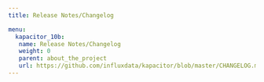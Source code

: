 ```yaml
---
title: Release Notes/Changelog

menu:
  kapacitor_10b:
   name: Release Notes/Changelog
   weight: 0
   parent: about_the_project
   url: https://github.com/influxdata/kapacitor/blob/master/CHANGELOG.md
---
```

